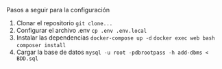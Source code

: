Pasos a seguir para la configuración

1. Clonar el repositorio
```git clone...```
2. Configurar el archivo .env
```cp .env .env.local```
3. Instalar las dependencias
```docker-compose up -d```
```docker exec web bash```
```composer install```
4. Cargar la base de datos
```mysql -u root -pdbrootpass -h add-dbms < BDD.sql```